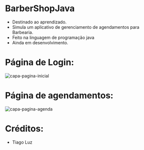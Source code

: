# BarberShopJava

- Destinado ao aprendizado.
- Simula um aplicativo de gerenciamento de agendamentos para Barbearia.
- Feito na linguagem de programação java
- Ainda em desenvolvimento.

# Página de Login:
![capa-pagina-inicial](https://user-images.githubusercontent.com/43631792/177243302-dd68c8b5-ba8f-4520-8571-95a7e45b45b0.png)

# Página de agendamentos:
![capa-pagina-agenda](https://user-images.githubusercontent.com/43631792/177243333-c29d2ae3-7859-4aba-bfe6-774afa0aff36.png)

# Créditos:
- Tiago Luz
